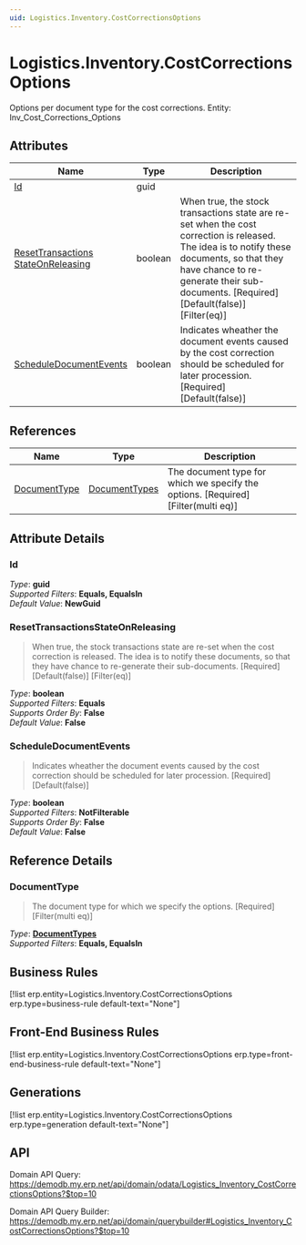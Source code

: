 ```yaml
---
uid: Logistics.Inventory.CostCorrectionsOptions
---
```

# Logistics.Inventory.CostCorrectionsOptions

Options per document type for the cost corrections. Entity: Inv_Cost_Corrections_Options

## Attributes

| Name | Type | Description |
| ---- | ---- | --- |
| [Id](Logistics.Inventory.CostCorrectionsOptions.md#id) | guid |  
| [ResetTransactions<br />StateOnReleasing](Logistics.Inventory.CostCorrectionsOptions.md#resettransactionsstateonreleasing) | boolean | When true, the stock transactions state are re-set when the cost correction is released. The idea is to notify these documents, so that they have chance to re-generate their sub-documents. [Required] [Default(false)] [Filter(eq)] 
| [ScheduleDocumentEvents](Logistics.Inventory.CostCorrectionsOptions.md#scheduledocumentevents) | boolean | Indicates wheather the document events caused by the cost correction should be scheduled for later procession. [Required] [Default(false)] 

## References

| Name | Type | Description |
| ---- | ---- | --- |
| [DocumentType](Logistics.Inventory.CostCorrectionsOptions.md#documenttype) | [DocumentTypes](General.DocumentTypes.md) | The document type for which we specify the options. [Required] [Filter(multi eq)] |


## Attribute Details

### Id

_Type_: **guid**  
_Supported Filters_: **Equals, EqualsIn**  
_Default Value_: **NewGuid**  

### ResetTransactionsStateOnReleasing

> When true, the stock transactions state are re-set when the cost correction is released. The idea is to notify these documents, so that they have chance to re-generate their sub-documents. [Required] [Default(false)] [Filter(eq)]

_Type_: **boolean**  
_Supported Filters_: **Equals**  
_Supports Order By_: **False**  
_Default Value_: **False**  

### ScheduleDocumentEvents

> Indicates wheather the document events caused by the cost correction should be scheduled for later procession. [Required] [Default(false)]

_Type_: **boolean**  
_Supported Filters_: **NotFilterable**  
_Supports Order By_: **False**  
_Default Value_: **False**  


## Reference Details

### DocumentType

> The document type for which we specify the options. [Required] [Filter(multi eq)]

_Type_: **[DocumentTypes](General.DocumentTypes.md)**  
_Supported Filters_: **Equals, EqualsIn**  



## Business Rules

[!list erp.entity=Logistics.Inventory.CostCorrectionsOptions erp.type=business-rule default-text="None"]

## Front-End Business Rules

[!list erp.entity=Logistics.Inventory.CostCorrectionsOptions erp.type=front-end-business-rule default-text="None"]

## Generations

[!list erp.entity=Logistics.Inventory.CostCorrectionsOptions erp.type=generation default-text="None"]

## API

Domain API Query:
<https://demodb.my.erp.net/api/domain/odata/Logistics_Inventory_CostCorrectionsOptions?$top=10>

Domain API Query Builder:
<https://demodb.my.erp.net/api/domain/querybuilder#Logistics_Inventory_CostCorrectionsOptions?$top=10>

